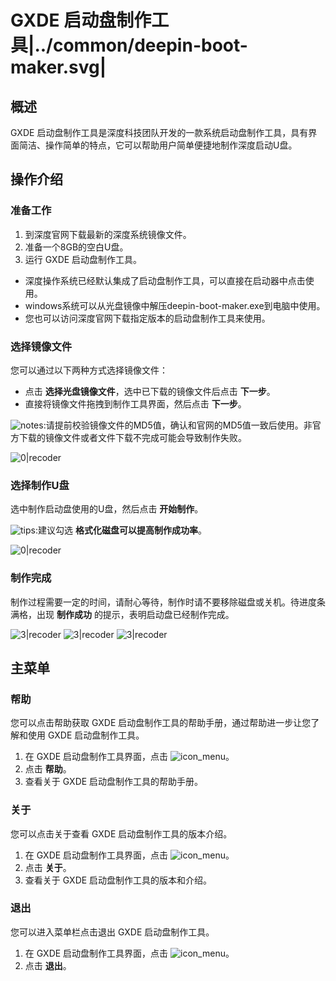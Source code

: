 #  GXDE 启动盘制作工具|../common/deepin-boot-maker.svg|

## 概述

 GXDE 启动盘制作工具是深度科技团队开发的一款系统启动盘制作工具，具有界面简洁、操作简单的特点，它可以帮助用户简单便捷地制作深度启动U盘。




## 操作介绍


### 准备工作

1. 到深度官网下载最新的深度系统镜像文件。
2. 准备一个8GB的空白U盘。
3. 运行 GXDE 启动盘制作工具。
 - 深度操作系统已经默认集成了启动盘制作工具，可以直接在启动器中点击使用。
 - windows系统可以从光盘镜像中解压deepin-boot-maker.exe到电脑中使用。
 - 您也可以访问深度官网下载指定版本的启动盘制作工具来使用。

### 选择镜像文件
您可以通过以下两种方式选择镜像文件：

- 点击 **选择光盘镜像文件**，选中已下载的镜像文件后点击 **下一步**。
- 直接将镜像文件拖拽到制作工具界面，然后点击 **下一步**。

![notes](icon/notes.svg):请提前校验镜像文件的MD5值，确认和官网的MD5值一致后使用。非官方下载的镜像文件或者文件下载不完成可能会导致制作失败。

![0|recoder](jpg/deepin-boot-maker-1-cn.jpg)

### 选择制作U盘

选中制作启动盘使用的U盘，然后点击 **开始制作**。

![tips](icon/tips.svg):建议勾选 **格式化磁盘可以提高制作成功率**。

![0|recoder](jpg/deepin-boot-maker-2-cn.jpg)

### 制作完成

制作过程需要一定的时间，请耐心等待，制作时请不要移除磁盘或关机。待进度条满格，出现 **制作成功** 的提示，表明启动盘已经制作完成。

![3|recoder](jpg/deepin-boot-maker-3-cn.jpg)
![3|recoder](jpg/deepin-boot-maker-4-cn.jpg)
![3|recoder](jpg/deepin-boot-maker-5-cn.jpg)

## 主菜单


### 帮助

您可以点击帮助获取 GXDE 启动盘制作工具的帮助手册，通过帮助进一步让您了解和使用 GXDE 启动盘制作工具。

1. 在 GXDE 启动盘制作工具界面，点击 ![icon_menu](icon/icon_menu.svg)。
2. 点击 **帮助**。
3. 查看关于 GXDE 启动盘制作工具的帮助手册。


### 关于

您可以点击关于查看 GXDE 启动盘制作工具的版本介绍。

1. 在 GXDE 启动盘制作工具界面，点击 ![icon_menu](icon/icon_menu.svg)。
2. 点击 **关于**。
3. 查看关于 GXDE 启动盘制作工具的版本和介绍。


### 退出

您可以进入菜单栏点击退出 GXDE 启动盘制作工具。

1. 在 GXDE 启动盘制作工具界面，点击 ![icon_menu](icon/icon_menu.svg)。
2. 点击 **退出**。


